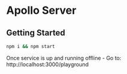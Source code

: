 # Apollo Server
## Getting Started

```bash
npm i && npm start
```
Once service is up and running offline - Go to: http://localhost:3000/playground
